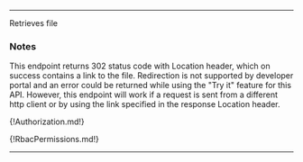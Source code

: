 ---

Retrieves file

### Notes

This endpoint returns 302 status code with Location header, which on success contains a link to the file. Redirection is not supported by developer portal and an error could be returned while using the "Try it" feature for this API. However, this endpoint will work if a request is sent from a different http client or by using the link specified in the response Location header.

{!Authorization.md!}

{!RbacPermissions.md!}

---